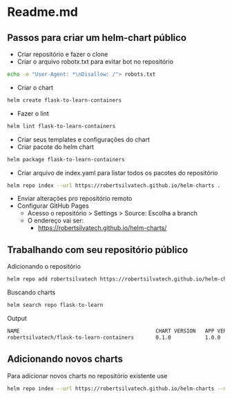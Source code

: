 # Readme.md

## Passos para criar um helm-chart público

- Criar repositório e fazer o clone
- Criar o arquivo robotx.txt para evitar bot no repositório
```bash
echo -e "User-Agent: *\nDisallow: /"> robots.txt
```
- Criar o chart
```bash
helm create flask-to-learn-containers
```
- Fazer o lint
```bash
helm lint flask-to-learn-containers 
```
- Criar seus templates e configurações do chart
- Criar pacote do helm chart
```bash
helm package flask-to-learn-containers
```
- Criar arquivo de index.yaml para listar todos os pacotes do repositório
```bash
helm repo index --url https://robertsilvatech.github.io/helm-charts .
```
- Enviar alterações pro repositório remoto
- Configurar GitHub Pages
    - Acesso o repositório > Settings > Source: Escolha a branch
    - O endereço vai ser:
      - https://robertsilvatech.github.io/helm-charts/

## Trabalhando com seu repositório público


Adicionando o repositório
```bash
helm repo add robertsilvatech https://robertsilvatech.github.io/helm-charts
```

Buscando charts
```bash
helm search repo flask-to-learn
```
Output
```bash
NAME                                            CHART VERSION   APP VERSION     DESCRIPTION                               
robertsilvatech/flask-to-learn-containers       0.1.0           1.0.0           A Helm chart for Learn Kubernetes and Helm
```

## Adicionando novos charts

Para adicionar novos charts no repositório existente use
```bash
helm repo index --url https://robertsilvatech.github.io/helm-charts --merge index.yaml .
```
